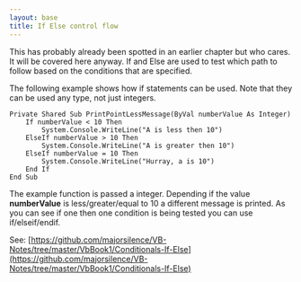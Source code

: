 ```yaml
---
layout: base
title: If Else control flow
---
```


This has probably already been spotted in an earlier chapter but who cares.  It will be covered here anyway.  If and Else are used to test which path to follow based on the conditions that are specified.

The following example shows how if statements can be used.  Note that they can be used any type, not just integers. 

```vb.net
Private Shared Sub PrintPointLessMessage(ByVal numberValue As Integer)
	If numberValue < 10 Then
		System.Console.WriteLine("A is less then 10")
	ElseIf numberValue > 10 Then
		System.Console.WriteLine("A is greater then 10")
	ElseIf numberValue = 10 Then
		System.Console.WriteLine("Hurray, a is 10")
	End If
End Sub
```

The example function is passed a integer.  Depending if the value __numberValue__ is less/greater/equal to 10 a different message is printed.  As you can see if one then one condition is being tested you can use if/elseif/endif.


See: [https://github.com/majorsilence/VB-Notes/tree/master/VbBook1/Conditionals-If-Else](https://github.com/majorsilence/VB-Notes/tree/master/VbBook1/Conditionals-If-Else)